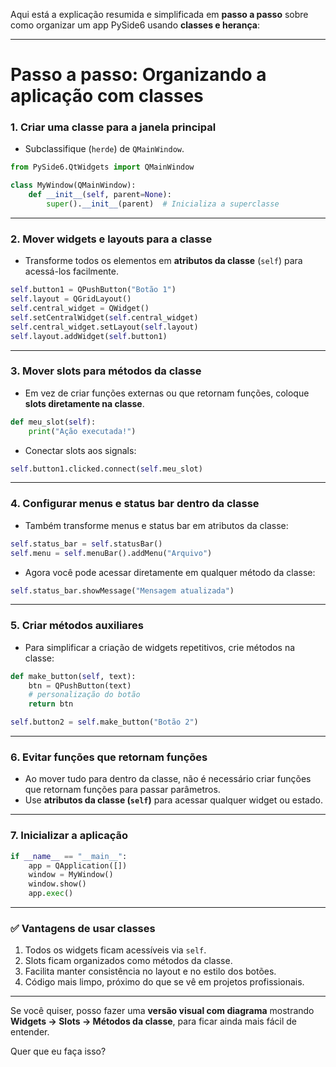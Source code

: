 Aqui está a explicação resumida e simplificada em **passo a passo** sobre como organizar um app PySide6 usando **classes e herança**:

---

# Passo a passo: Organizando a aplicação com classes

### 1. Criar uma classe para a janela principal

* Subclassifique (`herde`) de `QMainWindow`.

```python
from PySide6.QtWidgets import QMainWindow

class MyWindow(QMainWindow):
    def __init__(self, parent=None):
        super().__init__(parent)  # Inicializa a superclasse
```

---

### 2. Mover widgets e layouts para a classe

* Transforme todos os elementos em **atributos da classe** (`self`) para acessá-los facilmente.

```python
self.button1 = QPushButton("Botão 1")
self.layout = QGridLayout()
self.central_widget = QWidget()
self.setCentralWidget(self.central_widget)
self.central_widget.setLayout(self.layout)
self.layout.addWidget(self.button1)
```

---

### 3. Mover slots para métodos da classe

* Em vez de criar funções externas ou que retornam funções, coloque **slots diretamente na classe**.

```python
def meu_slot(self):
    print("Ação executada!")
```

* Conectar slots aos signals:

```python
self.button1.clicked.connect(self.meu_slot)
```

---

### 4. Configurar menus e status bar dentro da classe

* Também transforme menus e status bar em atributos da classe:

```python
self.status_bar = self.statusBar()
self.menu = self.menuBar().addMenu("Arquivo")
```

* Agora você pode acessar diretamente em qualquer método da classe:

```python
self.status_bar.showMessage("Mensagem atualizada")
```

---

### 5. Criar métodos auxiliares

* Para simplificar a criação de widgets repetitivos, crie métodos na classe:

```python
def make_button(self, text):
    btn = QPushButton(text)
    # personalização do botão
    return btn

self.button2 = self.make_button("Botão 2")
```

---

### 6. Evitar funções que retornam funções

* Ao mover tudo para dentro da classe, não é necessário criar funções que retornam funções para passar parâmetros.
* Use **atributos da classe (`self`)** para acessar qualquer widget ou estado.

---

### 7. Inicializar a aplicação

```python
if __name__ == "__main__":
    app = QApplication([])
    window = MyWindow()
    window.show()
    app.exec()
```

---

### ✅ Vantagens de usar classes

1. Todos os widgets ficam acessíveis via `self`.
2. Slots ficam organizados como métodos da classe.
3. Facilita manter consistência no layout e no estilo dos botões.
4. Código mais limpo, próximo do que se vê em projetos profissionais.

---

Se você quiser, posso fazer uma **versão visual com diagrama** mostrando **Widgets → Slots → Métodos da classe**, para ficar ainda mais fácil de entender.

Quer que eu faça isso?

